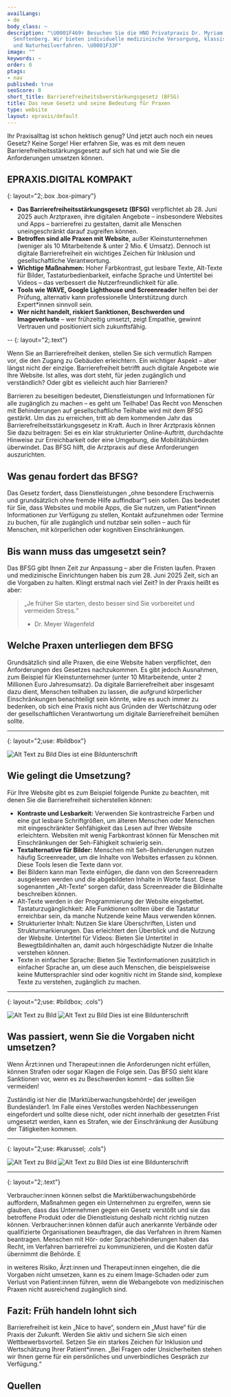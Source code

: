 ```yaml
---
availLangs:
- de
body_class: ~
description: "\U0001F469‍⚕️ Besuchen Sie die HNO Privatpraxis Dr. Myriam Genné in
  Senftenberg. Wir bieten individuelle medizinische Versorgung, klassische HNO-Leistungen
  und Naturheilverfahren. \U0001F33F"
image: ""
keywords: ~
order: 0
ptags:
- nav
published: true
seoScore: 8
short_title: Barrierefreiheitsbverstärkungsgesetz (BFSG)
title: Das neue Gesetz und seine Bedeutung für Praxen
type: website
layout: epraxis/default
---
```



Ihr Praxisalltag ist schon hektisch genug? Und jetzt auch noch ein neues Gesetz? Keine Sorge! Hier erfahren Sie, was es mit dem neuen Barrierefreiheitsstärkungsgesetz auf sich hat und wie Sie die Anforderungen umsetzen können.


## EPRAXIS.DIGITAL KOMPAKT
{: layout="2;.box .box-pimary"}

- **Das Barrierefreiheitsstärkungsgesetz (BFSG)** verpflichtet ab 28. Juni 2025 auch Arztpraxen, ihre digitalen Angebote – insbesondere Websites und Apps – barrierefrei zu gestalten, damit alle Menschen uneingeschränkt darauf zugreifen können. 
- **Betroffen sind alle Praxen mit Website**, außer Kleinstunternehmen (weniger als 10 Mitarbeitende & unter 2 Mio. € Umsatz). Dennoch ist digitale Barrierefreiheit ein wichtiges Zeichen für Inklusion und gesellschaftliche Verantwortung. 
- **Wichtige Maßnahmen:** Hoher Farbkontrast, gut lesbare Texte, Alt-Texte für Bilder, Tastaturbedienbarkeit, einfache Sprache und Untertitel bei Videos – das verbessert die Nutzerfreundlichkeit für alle. 
- **Tools wie WAVE, Google Lighthouse und Screenreader** helfen bei der Prüfung, alternativ kann professionelle Unterstützung durch Expert*innen sinnvoll sein. 
- **Wer nicht handelt, riskiert Sanktionen, Beschwerden und Imageverluste** – wer frühzeitig umsetzt, zeigt Empathie, gewinnt Vertrauen und positioniert sich zukunftsfähig.


--
{: layout="2;.text"}


Wenn Sie an Barrierefreiheit denken, stellen Sie sich vermutlich Rampen vor, die den Zugang zu Gebäuden erleichtern. Ein wichtiger Aspekt – aber längst nicht der einzige. Barrierefreiheit betrifft auch digitale Angebote wie Ihre Website. Ist alles, was dort steht, für jeden zugänglich und verständlich? Oder gibt es vielleicht auch hier Barrieren? 

Barrieren zu beseitigen bedeutet, Dienstleistungen und Informationen für alle zugänglich zu machen – es geht um Teilhabe! Das Recht von Menschen mit Behinderungen auf gesellschaftliche Teilhabe wird mit dem BFSG gestärkt. Um das zu erreichen, tritt ab dem kommenden Jahr das Barrierefreiheitsstärkungsgesetz in Kraft. Auch in Ihrer Arztpraxis können Sie dazu beitragen: Sei es ein klar strukturierter Online-Auftritt, durchdachte Hinweise zur Erreichbarkeit oder eine Umgebung, die Mobilitätshürden überwindet. Das BFSG hilft, die Arztpraxis auf diese Anforderungen auszurichten. 

## Was genau fordert das BFSG? 

Das Gesetz fordert, dass Dienstleistungen „ohne besondere Erschwernis und grundsätzlich ohne fremde Hilfe auffindbar“1 sein sollen. Das bedeutet für Sie, dass Websites und mobile Apps, die Sie nutzen, um Patient*innen Informationen zur Verfügung zu stellen, Kontakt aufzunehmen oder Termine zu buchen, für alle zugänglich und nutzbar sein sollen – auch für Menschen, mit körperlichen oder kognitiven Einschränkungen. 

## Bis wann muss das umgesetzt sein? 

Das BFSG gibt Ihnen Zeit zur Anpassung – aber die Fristen laufen. Praxen und medizinische Einrichtungen haben bis zum 28. Juni 2025 Zeit, sich an die Vorgaben zu halten. Klingt erstmal nach viel Zeit? In der Praxis heißt es aber:


> „Je früher Sie starten, desto besser sind Sie vorbereitet und vermeiden Stress.“
> - Dr. Meyer Wagenfeld

## Welche Praxen unterliegen dem BFSG 

Grundsätzlich sind alle Praxen, die eine Website haben verpflichtet, den Anforderungen des Gesetzes nachzukommen. Es gibt jedoch Ausnahmen, zum Beispiel für Kleinstunternehmer (unter 10 Mitarbeitende, unter 2 Millionen Euro Jahresumsatz). Da digitale Barrierefreiheit aber insgesamt dazu dient, Menschen teilhaben zu lassen, die aufgrund körperlicher Einschränkungen benachteiligt sein könnte, wäre es auch immer zu bedenken, ob sich eine Praxis nicht aus Gründen der Wertschätzung oder der gesellschaftlichen Verantwortung um digitale Barrierefreiheit bemühen sollte.


---
{: layout="2;use: #bildbox"}

![Alt Text zu Bild](https://cdn.leuffen.de//leu-stock/v2/337/2-1_gfedcba/AdobeStock_881988558.webp)
Dies ist eine Bildunterschrift



## Wie gelingt die Umsetzung? 

Für Ihre Website gibt es zum Beispiel folgende Punkte zu beachten, mit denen Sie die Barrierefreiheit sicherstellen können:

- **Kontraste und Lesbarkeit:** Verwenden Sie kontrastreiche Farben und eine gut lesbare Schriftgrößen, um älteren Menschen oder Menschen mit eingeschränkter Sehfähigkeit das Lesen auf Ihrer Website erleichtern. Websiten mit wenig Farbkontrast können für Menschen mit Einschränkungen der Seh-Fähigkeit schwierig sein. 
- **Textalternative für Bilder:** Menschen mit Seh-Behinderungen nutzen häufig Screenreader, um die Inhalte von Websites erfassen zu können. Diese Tools lesen die Texte dann vor. 
- Bei Bildern kann man Texte einfügen, die dann von den Screenreadern ausgelesen werden und die abgebildeten Inhalte in Worte fasst. Diese sogenannten „Alt-Texte“ sorgen dafür, dass Screenreader die Bildinhalte beschreiben können. 
- Alt-Texte werden in der Programmierung der Website eingebettet. Tastaturzugänglichkeit: Alle Funktionen sollten über die Tastatur erreichbar sein, da manche Nutzende keine Maus verwenden können. 
- Strukturierter Inhalt: Nutzen Sie klare Überschriften, Listen und Strukturmarkierungen. Das erleichtert den Überblick und die Nutzung der Website. Untertitel für Videos: Bieten Sie Untertitel in Bewegtbildinhalten an, damit auch hörgeschädigte Nutzer die Inhalte verstehen können. 
- Texte in einfacher Sprache: Bieten Sie Textinformationen zusätzlich in einfacher Sprache an, um diese auch Menschen, die beispielsweise keine Muttersprachler sind oder kognitiv nicht im Stande sind, komplexe Texte zu verstehen, zugänglich zu machen.



---
{: layout="2;use: #bildbox; .cols"}

![Alt Text zu Bild](https://cdn.leuffen.de//leu-stock/v2/337/2-1_gfedcba/AdobeStock_881988558.webp)
![Alt Text zu Bild](https://cdn.leuffen.de//leu-stock/v2/337/2-1_gfedcba/AdobeStock_881988558.webp)
Dies ist eine Bildunterschrift

## Was passiert, wenn Sie die Vorgaben nicht umsetzen? 

Wenn Ärzt:innen und Therapeut:innen die Anforderungen nicht erfüllen, können Strafen oder sogar Klagen die Folge sein. Das BFSG sieht klare Sanktionen vor, wenn es zu Beschwerden kommt – das sollten Sie vermeiden! 

Zuständig ist hier die [Marktüberwachungsbehörde] der jeweiligen Bundesländer1. Im Falle eines Verstoßes werden Nachbesserungen eingefordert und sollte diese nicht, oder nicht innerhalb der gesetzten Frist umgesetzt werden, kann es Strafen, wie der Einschränkung der Ausübung der Tätigkeiten kommen.


---
{: layout="2;use: #karussel; .cols"}

![Alt Text zu Bild](https://cdn.leuffen.de//leu-stock/v2/337/2-1_gfedcba/AdobeStock_881988558.webp)
![Alt Text zu Bild](https://cdn.leuffen.de//leu-stock/v2/337/2-1_gfedcba/AdobeStock_881988558.webp)
Dies ist eine Bildunterschrift



---
{: layout="2;.text"}

Verbraucher:innen können selbst die Marktüberwachungsbehörde auffordern, Maßnahmen gegen ein Unternehmen zu ergreifen, wenn sie glauben, dass das Unternehmen gegen ein Gesetz verstößt und sie das betroffene Produkt oder die Dienstleistung deshalb nicht richtig nutzen können. Verbraucher:innen können dafür auch anerkannte Verbände oder qualifizierte Organisationen beauftragen, die das Verfahren in ihrem Namen beantragen. Menschen mit Hör- oder Sprachbehinderungen haben das Recht, im Verfahren barrierefrei zu kommunizieren, und die Kosten dafür übernimmt die Behörde. E

in weiteres Risiko, Ärzt:innen und Therapeut:innen eingehen, die die Vorgaben nicht umsetzen, kann es zu einem Image-Schaden oder zum Verlust von Patient:innen führen, wenn die Webangebote von medizinischen Praxen nicht ausreichend zugänglich sind.


## Fazit: Früh handeln lohnt sich 

Barrierefreiheit ist kein „Nice to have“, sondern ein „Must have“ für die Praxis der Zukunft. Werden Sie aktiv und sichern Sie sich einen Wettbewerbsvorteil. Setzen Sie ein starkes Zeichen für Inklusion und Wertschätzung Ihrer Patient*innen. „Bei Fragen oder Unsicherheiten stehen wir Ihnen gerne für ein persönliches und unverbindliches Gespräch zur Verfügung.“


## Quellen

<!-- Wie können hier Quellen einfach angegeben werden? -->

<!-- Include des Author Textes sollte im Layout passieren -->
